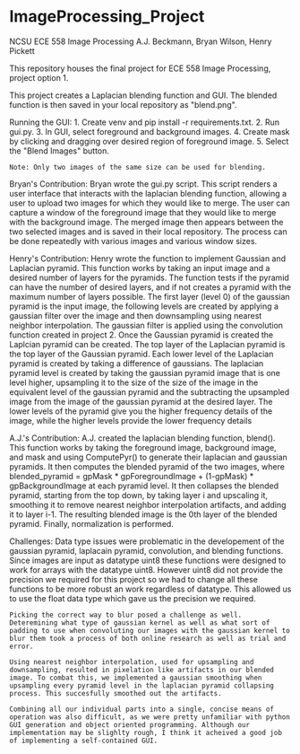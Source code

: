 # ImageProcessing_Project

NCSU ECE 558 Image Processing
A.J. Beckmann, Bryan Wilson, Henry Pickett

This repository houses the final project for ECE 558 Image Processing, project option 1. 

This project creates a Laplacian blending function and GUI. The blended function is then saved in your local repository as "blend.png".

Running the GUI:
    1. Create venv and pip install -r requirements.txt.
    2. Run gui.py.
    3. In GUI, select foreground and background images.
    4. Create mask by clicking and dragging over desired region of foreground image.
    5. Select the "Blend Images" button. 

    

    Note: Only two images of the same size can be used for blending.

Bryan's Contribution:
    Bryan wrote the gui.py script. This script renders a user interface that interacts with the laplacian blending function, 
    allowing a user to upload two images for which they would like to merge. The user can 
    capture a window of the foreground image that they would like to merge with the background image. 
    The merged image then appears between the two selected images and is saved in their local repository. 
    The process can be done repeatedly with various images and various window sizes. 
    
Henry's Contribution:
    Henry wrote the function to implement Gaussian and Laplacian pyramid. This function works by taking an input image and a desired number of layers for the pyramids. The function tests if the pyramid can have the number of desired layers, and if not creates a pyramid with the maximum number of layers possible. The first layer (level 0) of the gaussian pyramid is the input image, the following levels are created by applying a gaussian filter over the image and then downsampling using nearest neighbor interpolation. The gaussian filter is applied using the convolution function created in project 2. Once the Gaussian pyramid is created the Laplcian pyramid can be created. The top layer of the Laplacian pyramid is the top layer of the Gaussian pyramid. Each lower level of the Laplacian pyramid is created by taking a difference of gaussians. The laplacian pyramid level is created by taking the gaussian pyramid image that is one level higher, upsampling it to the size of the size of the image in the equivalent level of the gaussian pyramid and the subtracting the upsampled image from the image of the gaussian pyramid at the desired layer. The lower levels of the pyramid give you the higher frequency details of the image, while the higher levels provide the lower frequency details

A.J.'s Contribution:
    A.J. created the laplacian blending function, blend(). This function works by taking
    the foreground image, background image, and mask and using ComputePyr() to generate their 
    laplacian and gaussian pyramids. It then computes the blended pyramid of the two images, 
    where blended_pyramid = gpMask * gpForegroundImage + (1-gpMask) * gpBackgroundImage at each
    pyramid level. It then collapses the blended pyramid, starting from the top down, by taking layer i
    and upscaling it, smoothing it to remove nearest neighbor interpolation artifacts, and adding it 
    to layer i-1. The resulting blended image is the 0th layer of the blended pyramid. Finally,
    normalization is performed.

Challenges:
    Data type issues were problematic in the developement of the gaussian pyramid, laplacain pyramid, convolution, and blending functions. Since images are input as datatype uint8 these functions were designed to work for arrays with the datatype uint8. However uint8 did not provide the precision we required for this project so we had to change all these functions to be more robust an work regardless of datatype. This allowed us to use the float data type which gave us the precision we required.

    Picking the correct way to blur posed a challenge as well. Deteremining what type of gaussian kernel as well as what sort of padding to use when convoluting our images with the gaussian kernel to blur them took a process of both online research as well as trial and error.

    Using nearest neighbor interpolation, used for upsampling and downsampling, resulted in pixelation like artifacts in our blended image. To combat this, we implemented a gaussian smoothing when upsampling every pyramid level in the laplacian pyramid collapsing process. This succesfully smoothed out the artifacts. 

    Combining all our individual parts into a single, concise means of operation was also difficult, as we were pretty unfamiliar with python GUI generation and object oriented programming. Although our implementation may be slighlty rough, I think it acheived a good job of implementing a self-contained GUI.


